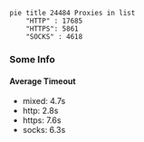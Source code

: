 
```mermaid
pie title 24484 Proxies in list
    "HTTP" : 17685
    "HTTPS": 5861
    "SOCKS" : 4618
```

### Some Info
#### Average Timeout

- mixed: 4.7s
- http: 2.8s
- https: 7.6s
- socks: 6.3s